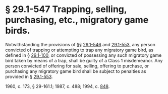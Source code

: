 # § 29.1-547 Trapping, selling, purchasing, etc., migratory game birds.

<p>Notwithstanding the provisions of §§ <a href='http://law.lis.virginia.gov/vacode/29.1-546/'>29.1-546</a> and <a href='http://law.lis.virginia.gov/vacode/29.1-553/'>29.1-553</a>, any person convicted of trapping or attempting to trap any migratory game bird, as defined in § <a href='http://law.lis.virginia.gov/vacode/29.1-100/'>29.1-100</a>, or convicted of possessing any such migratory game bird taken by means of a trap, shall be guilty of a Class 1 misdemeanor. Any person convicted of offering for sale, selling, offering to purchase, or purchasing any migratory game bird shall be subject to penalties as provided in § <a href='http://law.lis.virginia.gov/vacode/29.1-553/'>29.1-553</a>.</p><p>1960, c. 173, § 29-161.1; 1987, c. 488; 1994, c. <a href='http://lis.virginia.gov/cgi-bin/legp604.exe?941+ful+CHAP0848'>848</a>.</p>